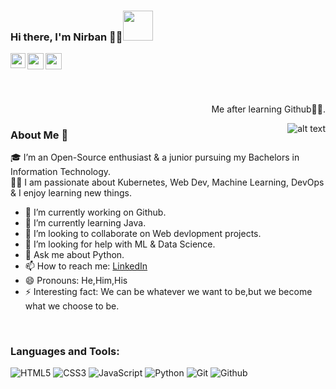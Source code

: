 ### Hi there, I'm Nirban 👨‍💻<img src="https://cliply.co/wp-content/uploads/2019/06/391906110_WAVING_HAND_400px.gif" width="48">

<a href="https://www.linkedin.com/in/nirban-roy-62a08b183/">
  <img align="left" width="24px" src="https://cdn.jsdelivr.net/npm/simple-icons@v3/icons/linkedin.svg"  />
</a>
<a href="https://twitter.com/NirbanRoy19">
  <img align="left" width="26px" src="https://cdn.jsdelivr.net/npm/simple-icons@v3/icons/twitter.svg" />
</a>
<a href="mailto:nirban012@gmail.com">
  <img align="left" width="26px" src="https://cdn.jsdelivr.net/npm/simple-icons@v3/icons/gmail.svg" />
</a>

<br><br>
---
<p align="right">Me after learning Github🤘🏻.</p>
<img src="https://media.giphy.com/media/cnhpl4IeYgU7MCBdV2/giphy.gif" alt="alt text" width="" height="" align="right">

### About Me 🚀
🎓 I’m an Open-Source enthusiast & a junior pursuing my Bachelors in Information Technology. </br>
👨‍💻  I am passionate about Kubernetes, Web Dev, Machine Learning, DevOps & I enjoy learning new things. </br>


- 🔭 I’m currently working on Github.
- 🌱 I’m currently learning Java.
- 👯 I’m looking to collaborate on Web devlopment projects.
- 🤔 I’m looking for help with ML & Data Science.
- 💬 Ask me about Python.
- 📫 How to reach me: [LinkedIn](https://www.linkedin.com/in/nirban-roy-62a08b183/)
- 😄 Pronouns: He,Him,His
- ⚡ Interesting fact: We can be whatever we want to be,but we become what we choose to be.
<br>

### Languages and Tools:
<p>
<img src="https://img.shields.io/badge/HTML5-E34F26?logo=html5&logoColor=white&style=flat" alt="HTML5">
<img src="https://img.shields.io/badge/CSS3-1572B6?logo=css3&logoColor=white&style=flat" alt="CSS3">
<img src="https://img.shields.io/badge/JavaScript-F7DF1E?logo=javascript&logoColor=white&style=flat" alt="JavaScript">
<!-- <img src="https://img.shields.io/badge/React-61DAFB?logo=react&logoColor=white&style=flat" alt="React"> -->
<img src="https://img.shields.io/badge/Python-3776AB?logo=python&logoColor=white&style=flat" alt="Python">
<img src="https://img.shields.io/badge/Git-F05032?logo=git&logoColor=white&style=flat" alt="Git">
<img src="https://img.shields.io/badge/Github-181717?logo=github&logoColor=white&style=flat" alt="Github">
</p>

